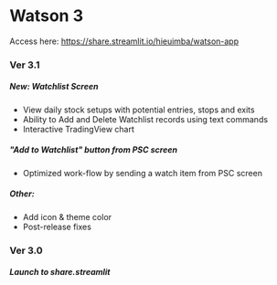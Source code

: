 # Watson 3
 Access here: https://share.streamlit.io/hieuimba/watson-app
### Ver 3.1
##### New: Watchlist Screen
 - View daily stock setups with potential entries, stops and exits
 - Ability to Add and Delete Watchlist records using text commands
 - Interactive TradingView chart
 
##### "Add to Watchlist" button from PSC screen
 - Optimized work-flow by sending a watch item from PSC screen
 
##### Other:
 - Add icon & theme color
 - Post-release fixes

### Ver 3.0
##### Launch to share.streamlit
